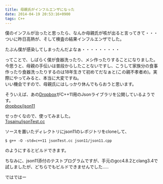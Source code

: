 ```yaml
---
title: 母親氏がインフルエンザになった
date: 2014-04-19 20:53:16+0900
tags: C++
---
```

僕のインフルが治ったと思ったら、なんか母親氏が咳が出ると言ってきて・・・  
ついに昨日高熱が、そして検査の結果インフルエンザでした。

たぶん僕が感染してしまったんだよなぁ・・・・・・・・・

ってことで、しばらく僕が食器洗ったり、メシ作ったりすることになりました。  
今思うと、母親の手伝いは普段からしたことないですし、こうして家族分の食事作ったり食器洗ったりするのは18年生きて初めてだなぁと(この親不孝者め)。実際にやってみると、本当に大変ですね。  
いい機会ですので、母親氏にはしっかり休んでもらおうと思います。

そういえば、あの[Dropbox](https://www.dropbox.com/ "Dropbox")がC++11用のJsonライブラリを公開しているようです。  
[dropbox/json11](https://github.com/dropbox/json11 "dropbox/json11")

せっかくなので、使ってみました。  
[Tosainu/jsonTest.cc](https://gist.github.com/Tosainu/11081059 "Tosainu/jsonTest.cc")

ソースを置いたディレクトリにjson11のレポジトリをcloneして、

    $ g++ -O -std=c++11 jsonTest.cc json11/json11.cpp

のようにするとビルドできます。

ちなみに、json11添付のテストプログラムですが、手元のgcc4.8.2とclang3.4で試しましたが、どちらでもビルドできませんでした.....

ではではー
